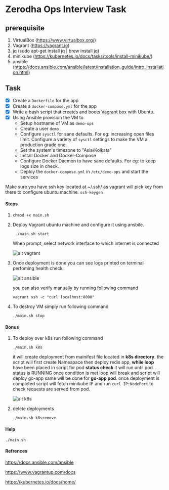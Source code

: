 # Zerodha Ops Interview Task

## prerequisite
1. VirtualBox (https://www.virtualbox.org/)
2. Vagrant (https://vagrant.io)
3. jq (sudo apt-get install jq | brew install jq)
4. minikube (https://kubernetes.io/docs/tasks/tools/install-minikube/)
5. ansible (https://docs.ansible.com/ansible/latest/installation_guide/intro_installation.html)

## Task
- [x] Create a `Dockerfile` for the app
- [x] Create a `docker-compose.yml` for the app 
- [x] Write a bash script that creates and boots [Vagrant box](https://vagrant.io) with Ubuntu.
- [x] Using Ansible provision the VM to
  * Setup hostname of VM as `demo-ops`
  * Create a user `demo`
  * Configure `sysctl` for sane defaults. For eg: increasing open files limit. Configure a variety of `sysctl` settings to make the VM a production grade one.
  * Set the system's timezone to "Asia/Kolkata"
  * Install Docker and Docker-Compose
  * Configure Docker Daemon to have sane defaults. For eg: to keep logs size in check.
  * Deploy the `docker-compose.yml` in `/etc/demo-ops` and start the services

Make sure you have ssh key located at ~/.ssh/ as vagrant will pick key from there to configure ubuntu machine.
``` ssh-keygen ```

#### Steps
1. ``` chmod +x main.sh ```
2. Deploy Vagrant ubuntu machine and configure it using ansbile.

    ``` ./main.sh start```

    When prompt, select network interface to which internet is connected

    ![alt vagrant](https://github.com/Privet-mir/zerodha/blob/master/img/vagrant-deployment.png)

3. Once deployment is done you can see logs printed on terminal perfoming health check.

    ![alt ansible](https://github.com/Privet-mir/zerodha/blob/master/img/ansible-config-status.png)

   you can also verify manually by running following command

    ``` vagrant ssh -c "curl localhost:8000" ```

4. To destroy VM simply run following command

    ``` ./main.sh stop ```


#### Bonus
1. To deploy over k8s run following command

    ``` ./main.sh k8s  ```

    it will create deployment from mainifest file located in **k8s directory**. the script will first create Namespace then deploy redis app, **while loop** have been placed in script for pod **status check** it will run until pod status is RUNNING once condition is met loop will break and script will deploy go-app same will be done for **go-app pod**. once deployment is completed script will fetch minikube IP and run  ```curl IP:NodePort``` to check requests are served from pod.  

    ![alt k8s](https://github.com/Privet-mir/zerodha/blob/master/img/k8s-deployment.png)

2. delete deployments

    ``` ./main.sh k8sremove ```

#### Help
``` ./main.sh ```


#### Refrences
https://docs.ansible.com/ansible

https://www.vagrantup.com/docs

https://kubernetes.io/docs/home/

